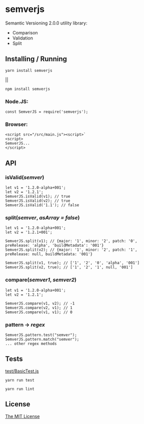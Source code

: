 # semverjs

Semantic Versioning 2.0.0 utility library:
 - Comparison
 - Validation
 - Split

## Installing / Running

`yarn install semverjs`

||

`npm install semverjs`

### Node.JS:

    const SemverJS = require('semverjs');

### Browser:

    <script src="/src/main.js"><script>`
    <script>
    SemverJS...
    </script>


## API

### isValid(_semver_)

	let v1 = '1.2.0-alpha+001';
	let v2 = '1.2.1';
    SemverJS.isValid(v1); // true
    SemverJS.isValid(v2); // true
    SemverJS.isValid('1.1'); // false

### split(_semver_, _asArray = false_)

	let v1 = '1.2.0-alpha+001';
	let v2 = '1.2.1+001';

	SemverJS.split(v1); // {major: '1', minor: '2', patch: '0', preRelease: 'alpha', 'buildMetadata': '001'}
	SemverJS.split(v2); // {major: '1', minor: '2', patch: '1', preRelease: null, buildMetadata: '001'}

	SemverJS.split(v1, true); // ['1', '2', '0', 'alpha', '001']
	SemverJS.split(v2, true); // ['1', '2', '1', null, '001']

### compare(_semver1_, _semver2_)

	let v1 = '1.2.0-alpha+001';
	let v2 = '1.2.1';

	SemverJS.compare(v1, v2); // -1
	SemverJS.compare(v2, v1); // 1
	SemverJS.compare(v1, v1); // 0

### pattern -> _regex_

	SemverJS.pattern.test("semver");
	SemverJS.pattern.match("semver");
	... other regex methods


## Tests

[test/BasicTest.js](test/BasicTest.js)

`yarn run test`

`yarn run lint`

## License

[The MIT License](LICENSE)